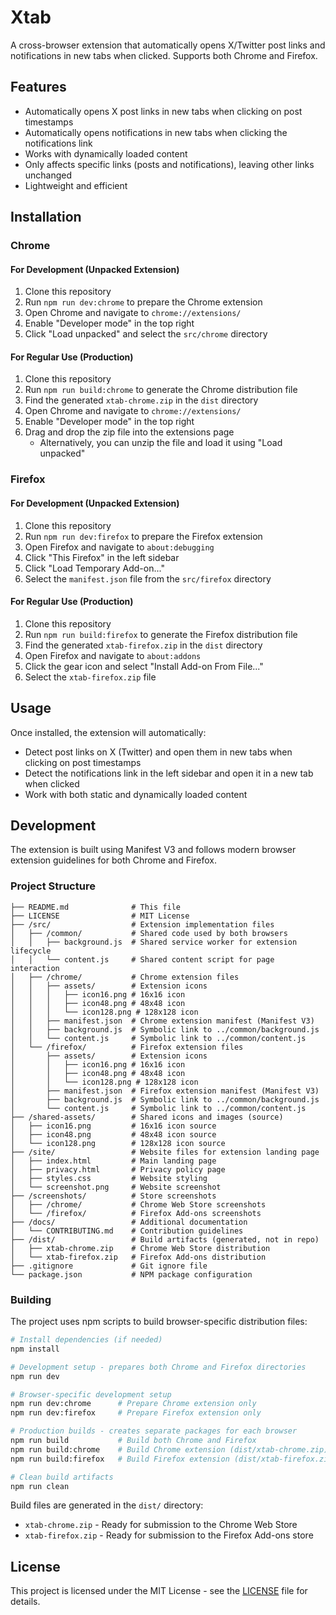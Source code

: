 # Xtab

A cross-browser extension that automatically opens X/Twitter post links and notifications in new tabs when clicked. Supports both Chrome and Firefox.

## Features

-   Automatically opens X post links in new tabs when clicking on post timestamps
-   Automatically opens notifications in new tabs when clicking the notifications link
-   Works with dynamically loaded content
-   Only affects specific links (posts and notifications), leaving other links unchanged
-   Lightweight and efficient

## Installation

### Chrome

#### For Development (Unpacked Extension)

1. Clone this repository
2. Run `npm run dev:chrome` to prepare the Chrome extension
3. Open Chrome and navigate to `chrome://extensions/`
4. Enable "Developer mode" in the top right
5. Click "Load unpacked" and select the `src/chrome` directory

#### For Regular Use (Production)

1. Clone this repository
2. Run `npm run build:chrome` to generate the Chrome distribution file
3. Find the generated `xtab-chrome.zip` in the `dist` directory
4. Open Chrome and navigate to `chrome://extensions/`
5. Enable "Developer mode" in the top right
6. Drag and drop the zip file into the extensions page
    - Alternatively, you can unzip the file and load it using "Load unpacked"

### Firefox

#### For Development (Unpacked Extension)

1. Clone this repository
2. Run `npm run dev:firefox` to prepare the Firefox extension
3. Open Firefox and navigate to `about:debugging`
4. Click "This Firefox" in the left sidebar
5. Click "Load Temporary Add-on..."
6. Select the `manifest.json` file from the `src/firefox` directory

#### For Regular Use (Production)

1. Clone this repository
2. Run `npm run build:firefox` to generate the Firefox distribution file
3. Find the generated `xtab-firefox.zip` in the `dist` directory
4. Open Firefox and navigate to `about:addons`
5. Click the gear icon and select "Install Add-on From File..."
6. Select the `xtab-firefox.zip` file

## Usage

Once installed, the extension will automatically:

-   Detect post links on X (Twitter) and open them in new tabs when clicking on post timestamps
-   Detect the notifications link in the left sidebar and open it in a new tab when clicked
-   Work with both static and dynamically loaded content

## Development

The extension is built using Manifest V3 and follows modern browser extension guidelines for both Chrome and Firefox.

### Project Structure

```
├── README.md              # This file
├── LICENSE                # MIT License
├── /src/                  # Extension implementation files
│   ├── /common/           # Shared code used by both browsers
│   │   ├── background.js  # Shared service worker for extension lifecycle
│   │   └── content.js     # Shared content script for page interaction
│   ├── /chrome/           # Chrome extension files
│   │   ├── assets/        # Extension icons
│   │   │   ├── icon16.png # 16x16 icon
│   │   │   ├── icon48.png # 48x48 icon
│   │   │   └── icon128.png # 128x128 icon
│   │   ├── manifest.json  # Chrome extension manifest (Manifest V3)
│   │   ├── background.js  # Symbolic link to ../common/background.js
│   │   └── content.js     # Symbolic link to ../common/content.js
│   └── /firefox/          # Firefox extension files
│       ├── assets/        # Extension icons
│       │   ├── icon16.png # 16x16 icon
│       │   ├── icon48.png # 48x48 icon
│       │   └── icon128.png # 128x128 icon
│       ├── manifest.json  # Firefox extension manifest (Manifest V3)
│       ├── background.js  # Symbolic link to ../common/background.js
│       └── content.js     # Symbolic link to ../common/content.js
├── /shared-assets/        # Shared icons and images (source)
│   ├── icon16.png         # 16x16 icon source
│   ├── icon48.png         # 48x48 icon source
│   └── icon128.png        # 128x128 icon source
├── /site/                 # Website files for extension landing page
│   ├── index.html         # Main landing page
│   ├── privacy.html       # Privacy policy page
│   ├── styles.css         # Website styling
│   └── screenshot.png     # Website screenshot
├── /screenshots/          # Store screenshots
│   ├── /chrome/           # Chrome Web Store screenshots
│   └── /firefox/          # Firefox Add-ons screenshots
├── /docs/                 # Additional documentation
│   └── CONTRIBUTING.md    # Contribution guidelines
├── /dist/                 # Build artifacts (generated, not in repo)
│   ├── xtab-chrome.zip    # Chrome Web Store distribution
│   └── xtab-firefox.zip   # Firefox Add-ons distribution
├── .gitignore             # Git ignore file
└── package.json           # NPM package configuration
```

### Building

The project uses npm scripts to build browser-specific distribution files:

```bash
# Install dependencies (if needed)
npm install

# Development setup - prepares both Chrome and Firefox directories
npm run dev

# Browser-specific development setup
npm run dev:chrome      # Prepare Chrome extension only
npm run dev:firefox     # Prepare Firefox extension only

# Production builds - creates separate packages for each browser
npm run build           # Build both Chrome and Firefox
npm run build:chrome    # Build Chrome extension (dist/xtab-chrome.zip)
npm run build:firefox   # Build Firefox extension (dist/xtab-firefox.zip)

# Clean build artifacts
npm run clean
```

Build files are generated in the `dist/` directory:

-   `xtab-chrome.zip` - Ready for submission to the Chrome Web Store
-   `xtab-firefox.zip` - Ready for submission to the Firefox Add-ons store

## License

This project is licensed under the MIT License - see the [LICENSE](LICENSE) file for details.

